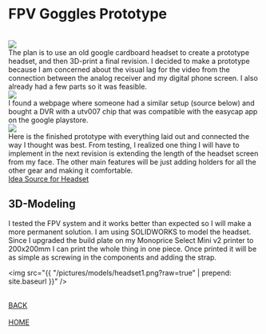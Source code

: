 
# FPV Goggles Prototype
<br>
<img src="{{ "/pictures/goggleparts.jpg?raw=true" | prepend: site.baseurl }}" />
<br>
The plan is to use an old google cardboard headset to create a prototype headset,
and then 3D-print a final revision. I decided to make a prototype because I am concerned
about the visual lag for the video from the connection between the analog receiver
and my digital phone screen. I also already had a few parts so it was feasible.
<br>
<img src="{{ "/pictures/blockgoggles.png?raw=true" | prepend: site.baseurl }}" />
<br>
I found a webpage where someone had a similar setup (source below) and bought a DVR
with a utv007 chip that was compatible with the easycap app on the google playstore.
<br>
<img src="{{ "/pictures/gogglepics.jpg?raw=true" | prepend: site.baseurl }}" />
<br>
Here is the finished prototype with everything laid out and connected the way I
thought was best. From testing, I realized one thing I will have to implement in the next revision is extending the length of the headset screen from my face. The other main
features will be just adding holders for all the other gear and making it comfortable.
<br><a href="http://copterwars.com/blog/?p=64">Idea Source for Headset</a>

## 3D-Modeling

I tested the FPV system and it works better than expected so I will make a more
permanent solution. I am using SOLIDWORKS to model the headset. Since I upgraded
the build plate on my Monoprice Select Mini v2 printer to 200x200mm I can print the whole thing in one piece. Once printed it will be as simple as screwing in the components and adding
the strap.

<img src="{{ "/pictures/models/headset1.png?raw=true" | prepend: site.baseurl }}" />

<br><a href="http://mitchellstride.com/Quadcopter">BACK</a>  
<br><a href="http://mitchellstride.com/">HOME</a>
